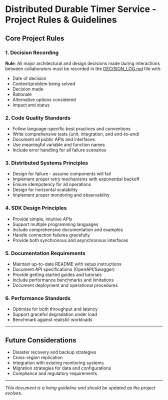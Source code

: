 # Distributed Durable Timer Service - Project Rules & Guidelines

## Core Project Rules

### 1. Decision Recording
**Rule**: All major architectural and design decisions made during interactions between collaborators must be recorded in the [DECISION_LOG.md](DECISION_LOG.md) file with:
- Date of decision
- Context/problem being solved
- Decision made
- Rationale
- Alternative options considered
- Impact and status

### 2. Code Quality Standards
- Follow language-specific best practices and conventions
- Write comprehensive tests (unit, integration, and end-to-end)
- Document all public APIs and interfaces
- Use meaningful variable and function names
- Include error handling for all failure scenarios

### 3. Distributed Systems Principles
- Design for failure - assume components will fail
- Implement proper retry mechanisms with exponential backoff
- Ensure idempotency for all operations
- Design for horizontal scalability
- Implement proper monitoring and observability

### 4. SDK Design Principles
- Provide simple, intuitive APIs
- Support multiple programming languages
- Include comprehensive documentation and examples
- Handle connection failures gracefully
- Provide both synchronous and asynchronous interfaces

### 5. Documentation Requirements
- Maintain up-to-date README with setup instructions
- Document API specifications (OpenAPI/Swagger)
- Provide getting started guides and tutorials
- Include performance benchmarks and limitations
- Document deployment and operational procedures

### 6. Performance Standards
- Optimize for both throughput and latency
- Support graceful degradation under load
- Benchmark against realistic workloads

---

## Future Considerations
- Disaster recovery and backup strategies
- Cross-region replication
- Integration with existing monitoring systems
- Migration strategies for data and configurations
- Compliance and regulatory requirements

---

*This document is a living guideline and should be updated as the project evolves.* 